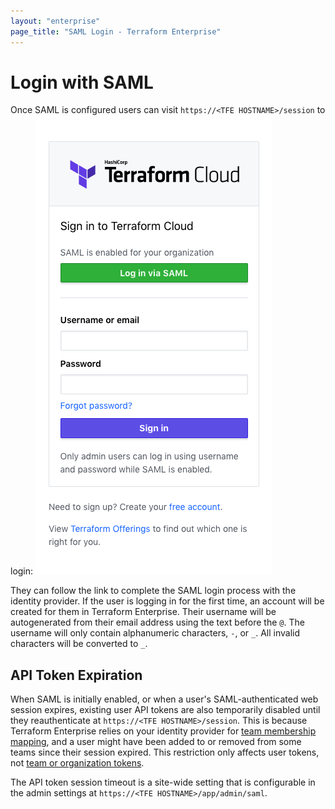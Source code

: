 ```yaml
---
layout: "enterprise"
page_title: "SAML Login - Terraform Enterprise"
---
```


# Login with SAML

Once SAML is configured users can visit `https://<TFE HOSTNAME>/session` to login:
![Screenshot: SSO Login](./images/login/sso_sign_in.png)

They can follow the link to complete the SAML login process with the identity provider. If the user is logging in for the first time, an account will be created for them in Terraform Enterprise. Their username will be autogenerated from their email address using the text before the `@`. The username will only contain alphanumeric characters, `-`, or `_`. All invalid characters will be converted to `_`.

## API Token Expiration

When SAML is initially enabled, or when a user's SAML-authenticated web session expires, existing user API tokens are also temporarily disabled until they reauthenticate at `https://<TFE HOSTNAME>/session`. This is because Terraform Enterprise relies on your identity provider for [team membership mapping](./team-membership.html), and a user might have been added to or removed from some teams since their session expired. This restriction only affects user tokens, not [team or organization tokens](/docs/cloud/users-teams-organizations/api-tokens.html).

The API token session timeout is a site-wide setting that is configurable in the admin settings at `https://<TFE HOSTNAME>/app/admin/saml`.
